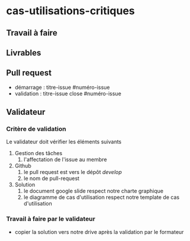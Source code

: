  # cas-utilisations-critiques

## Travail à faire


##  Livrables


## Pull request
- démarrage : titre-issue  #numéro-issue
- validation  : titre-issue close #numéro-issue

## Validateur 

###  Critère de validation

Le validateur doit vérifier les éléments suivants 

1. Gestion des tâches 
   1. l'affectation de l'issue au membre
2. Github
   1. le pull request est vers le dépôt *develop*
   2. le nom de pull-request
3. Solution
   1. le document google slide respect notre charte graphique
   2. le diagramme de cas d'utilisation respect notre template de cas d'utilisation

### Travail à faire par le validateur
- copier la solution vers notre drive après la validation par le formateur
  